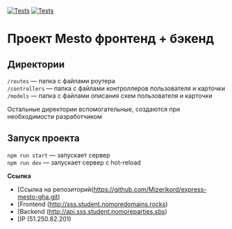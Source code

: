 [![Tests](../../actions/workflows/tests-13-sprint.yml/badge.svg)](../../actions/workflows/tests-13-sprint.yml) [![Tests](../../actions/workflows/tests-14-sprint.yml/badge.svg)](../../actions/workflows/tests-14-sprint.yml)
# Проект Mesto фронтенд + бэкенд


## Директории

`/routes` — папка с файлами роутера  
`/controllers` — папка с файлами контроллеров пользователя и карточки   
`/models` — папка с файлами описания схем пользователя и карточки  
  
Остальные директории вспомогательные, создаются при необходимости разработчиком

## Запуск проекта

`npm run start` — запускает сервер   
`npm run dev` — запускает сервер с hot-reload

**Ссылка**
* [Ссылка на репозиторий(https://github.com/Mizerikord/express-mesto-gha.git)
* [Frontend (http://sss.student.nomoredomains.rocks)
* [Backend (http://api.sss.student.nomoreparties.sbs)
* [IP (51.250.82.201)

